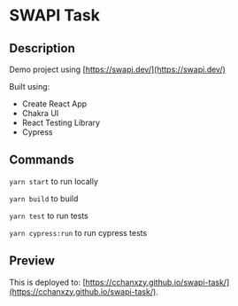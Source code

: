 # SWAPI Task

## Description

Demo project using [https://swapi.dev/](https://swapi.dev/)

Built using:

- Create React App
- Chakra UI
- React Testing Library
- Cypress

## Commands

`yarn start` to run locally

`yarn build` to build

`yarn test` to run tests

`yarn cypress:run` to run cypress tests

## Preview

This is deployed to: [https://cchanxzy.github.io/swapi-task/](https://cchanxzy.github.io/swapi-task/).
